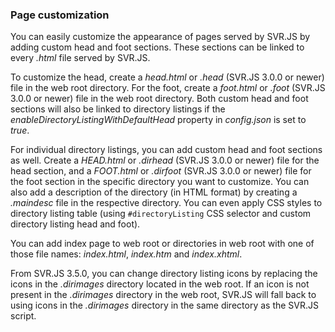 ### Page customization

You can easily customize the appearance of pages served by SVR.JS by adding custom head and foot sections. These sections can be linked to every _.html_ file served by SVR.JS.

To customize the head, create a _head.html_ or _.head_ (SVR.JS 3.0.0 or newer) file in the web root directory. For the foot, create a _foot.html_ or _.foot_ (SVR.JS 3.0.0 or newer) file in the web root directory. Both custom head and foot sections will also be linked to directory listings if the _enableDirectoryListingWithDefaultHead_ property in _config.json_ is set to _true_.

For individual directory listings, you can add custom head and foot sections as well. Create a _HEAD.html_ or _.dirhead_ (SVR.JS 3.0.0 or newer) file for the head section, and a _FOOT.html_ or _.dirfoot_ (SVR.JS 3.0.0 or newer) file for the foot section in the specific directory you want to customize. You can also add a description of the directory (in HTML format) by creating a _.maindesc_ file in the respective directory. You can even apply CSS styles to directory listing table (using `#directoryListing` CSS selector and custom directory listing head and foot).

You can add index page to web root or directories in web root with one of those file names: _index.html_, _index.htm_ and _index.xhtml_.

From SVR.JS 3.5.0, you can change directory listing icons by replacing the icons in the _.dirimages_ directory located in the web root. If an icon is not present in the _.dirimages_ directory in the web root, SVR.JS will fall back to using icons in the _.dirimages_ directory in the same directory as the SVR.JS script.
